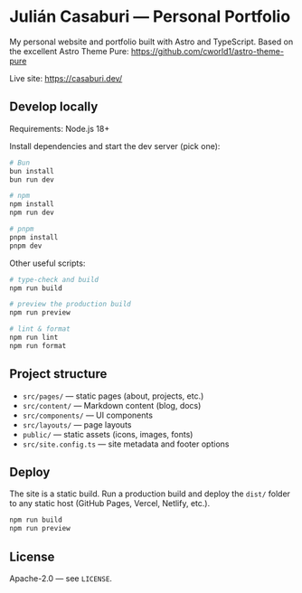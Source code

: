 # Julián Casaburi — Personal Portfolio

My personal website and portfolio built with Astro and TypeScript. Based on the excellent Astro Theme Pure: https://github.com/cworld1/astro-theme-pure

Live site: https://casaburi.dev/

## Develop locally

Requirements: Node.js 18+

Install dependencies and start the dev server (pick one):

```sh
# Bun
bun install
bun run dev

# npm
npm install
npm run dev

# pnpm
pnpm install
pnpm dev
```

Other useful scripts:

```sh
# type-check and build
npm run build

# preview the production build
npm run preview

# lint & format
npm run lint
npm run format
```

## Project structure

- `src/pages/` — static pages (about, projects, etc.)
- `src/content/` — Markdown content (blog, docs)
- `src/components/` — UI components
- `src/layouts/` — page layouts
- `public/` — static assets (icons, images, fonts)
- `src/site.config.ts` — site metadata and footer options

## Deploy

The site is a static build. Run a production build and deploy the `dist/` folder to any static host (GitHub Pages, Vercel, Netlify, etc.).

```sh
npm run build
npm run preview
```

## License

Apache-2.0 — see `LICENSE`.
